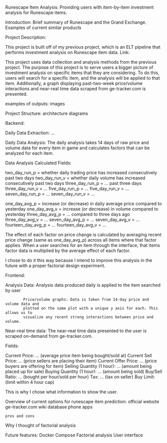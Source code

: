 Runescape Item Analysis: 
Providing users with item-by-item investment analysis for Runescape items.

Introduction: Brief summary of Runescape and the Grand Exchange. Examples of 
current similar products 


Project Description:

This project is built off of my previous project, which is an ELT
pipeline that performs investment analysis on Runescape item data.
Link:

This project uses data collection and analysis methods from the previous project. 
The purpose of this project is to serve users a bigger picture of investment
analysis on specific items that they are considering. To do this, users will
search for a specific item, and the analysis will be applied to that item.
Additionally, a graph displaying past-two-week price/volume interactions
and near-real time data scraped from ge-tracker.com is presented.

examples of outputs:
images




Project Structure: architecture diagrams




Backend:

Daily Data Extraction: ...

Daily Data Analysis: The daily analysis takes 14 days of raw price and volume data
for every item in game and calculates factors that can be analyzed for each item. 

Data Analysis Calculated Fields:

two_day_run_p = whether daily trading price has increased consecutively past two days
two_day_run_v = whether daily volume has increased consecutively past two days
three_day_run_p = ...   past three days
three_day_run_v = ...
five_day_run_p = ...
five_day_run_v = ...
seven_day_run_p = ...
seven_day_run_v = ...

one_day_avg_p = increase (or decrease) in daily average price compared to yesterday
one_day_avg_v = increase (or decrease) in volume compared to yesterday
three_day_avg_p = ...    compared to three days ago
three_day_avg_v = ...
seven_day_avg_p = ...
seven_day_avg_v = ...
fourteen_day_avg_p = ...
fourteen_day_avg_v = ...


The effect of each factor on price change is calculated by averaging recent price
change (same as one_day_avg_p) across all items where that factor applies. When a 
user searches for an item through the interface, that items factor data is
multiplied by the average effect of each factor. 

I chose to do it this way because I intend to improve this analysis in the 
future with a proper factorial design experiment. 



Frontend:

Analysis Data: Analysis data produced daily is applied to the item searched by
user




            Price/volume graphs: Data is taken from 14-day price and volume data and
            plotted on the same plot with a unique y axis for each. This allows us to
            visualize any recent strong interactions between price and volume. 





Near-real time data: The near-real time data presented to the user is scraped
on-demand from ge-tracker.com. 

Fields:

Current Price: ... (average price item being bought/sold at)
Current Sell Price: ... (price sellers are placing their item)
Current Offer Price: ... (price buyers are offering for item)
Selling Quantity (1 hour): ... (amount being placed up for sale)
Buying Quantity (1 hour): ... (amount being sold)
Buy/Sell Ratio: ... (bought per hour/sold per hour)
Tax: ... (tax on seller)
Buy Limit: (limit within 4 hour cap)

















This is why I chose what information to show the user.


Overview of current options for runescape item prediction:
    official website
    ge-tracker.com
    wiki database
    phone apps

    pros and cons

Why I thought of factorial analysis



Future features:
Docker Compose
Factorial analysis
User interface

